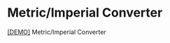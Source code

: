 # Metric/Imperial Converter

[[DEMO]](https://replit.com/@d-0-t/MetricImperial-Converter) Metric/Imperial Converter
